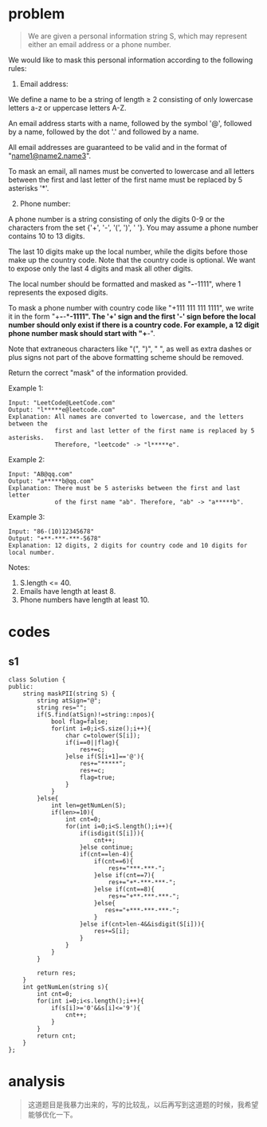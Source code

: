 # problem
>We are given a personal information string S, which may represent either an email address or a phone number.

We would like to mask this personal information according to the following rules:


1. Email address:

We define a name to be a string of length ≥ 2 consisting of only lowercase letters a-z or uppercase letters A-Z.

An email address starts with a name, followed by the symbol '@', followed by a name, followed by the dot '.' and followed by a name. 

All email addresses are guaranteed to be valid and in the format of "name1@name2.name3".

To mask an email, all names must be converted to lowercase and all letters between the first and last letter of the first name must be replaced by 5 asterisks '*'.


2. Phone number:

A phone number is a string consisting of only the digits 0-9 or the characters from the set {'+', '-', '(', ')', ' '}. You may assume a phone number contains 10 to 13 digits.

The last 10 digits make up the local number, while the digits before those make up the country code. Note that the country code is optional. We want to expose only the last 4 digits and mask all other digits.

The local number should be formatted and masked as "***-***-1111", where 1 represents the exposed digits.

To mask a phone number with country code like "+111 111 111 1111", we write it in the form "+***-***-***-1111".  The '+' sign and the first '-' sign before the local number should only exist if there is a country code.  For example, a 12 digit phone number mask should start with "+**-".

Note that extraneous characters like "(", ")", " ", as well as extra dashes or plus signs not part of the above formatting scheme should be removed.

 

Return the correct "mask" of the information provided.

Example 1:
```
Input: "LeetCode@LeetCode.com"
Output: "l*****e@leetcode.com"
Explanation: All names are converted to lowercase, and the letters between the
             first and last letter of the first name is replaced by 5 asterisks.
             Therefore, "leetcode" -> "l*****e".
```
Example 2:
```
Input: "AB@qq.com"
Output: "a*****b@qq.com"
Explanation: There must be 5 asterisks between the first and last letter 
             of the first name "ab". Therefore, "ab" -> "a*****b".
```
Example 3:
```
Input: "86-(10)12345678"
Output: "+**-***-***-5678"
Explanation: 12 digits, 2 digits for country code and 10 digits for local number. 

```
Notes:

1. S.length <= 40.
2. Emails have length at least 8.
3. Phone numbers have length at least 10.

# codes

## s1
```
class Solution {
public:
    string maskPII(string S) {
        string atSign="@";
        string res="";
        if(S.find(atSign)!=string::npos){
            bool flag=false;
            for(int i=0;i<S.size();i++){
                char c=tolower(S[i]);
                if(i==0||flag){
                    res+=c;
                }else if(S[i+1]=='@'){
                    res+="*****";
                    res+=c;
                    flag=true;
                }
            }
        }else{
            int len=getNumLen(S);
            if(len>=10){
                int cnt=0;
                for(int i=0;i<S.length();i++){
                    if(isdigit(S[i])){
                        cnt++;
                    }else continue;
                    if(cnt==len-4){
                        if(cnt==6){
                            res+="***-***-";
                        }else if(cnt==7){
                            res+="+*-***-***-";
                        }else if(cnt==8){
                            res+="+**-***-***-";
                        }else{
                           res+="+***-***-***-"; 
                        }
                    }else if(cnt>len-4&&isdigit(S[i])){
                        res+=S[i];
                    }
                } 
            }
        }
        
        return res;
    }
    int getNumLen(string s){
        int cnt=0;
        for(int i=0;i<s.length();i++){
            if(s[i]>='0'&&s[i]<='9'){
                cnt++;
            }
        }
        return cnt;
    }
};
```


# analysis
>这道题目是我暴力出来的，写的比较乱，以后再写到这道题的时候，我希望能够优化一下。

